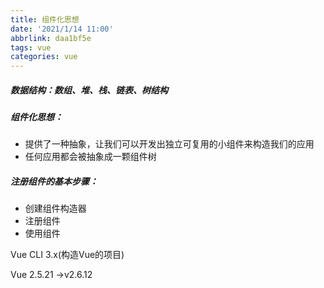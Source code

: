 ```yaml
---
title: 组件化思想
date: '2021/1/14 11:00'
abbrlink: daa1bf5e
tags: vue
categories: vue
---
```




##### 数据结构：数组、堆、栈、链表、树结构

##### 组件化思想：

- 提供了一种抽象，让我们可以开发出独立可复用的小组件来构造我们的应用
- 任何应用都会被抽象成一颗组件树

##### 注册组件的基本步骤：

- 创建组件构造器
- 注册组件
- 使用组件

Vue CLI 3.x(构造Vue的项目)

Vue 2.5.21 ->v2.6.12

